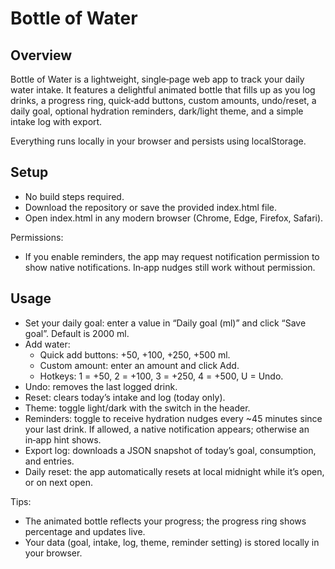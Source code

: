 # Bottle of Water

## Overview
Bottle of Water is a lightweight, single‑page web app to track your daily water intake. It features a delightful animated bottle that fills up as you log drinks, a progress ring, quick‑add buttons, custom amounts, undo/reset, a daily goal, optional hydration reminders, dark/light theme, and a simple intake log with export.

Everything runs locally in your browser and persists using localStorage.

## Setup
- No build steps required.
- Download the repository or save the provided index.html file.
- Open index.html in any modern browser (Chrome, Edge, Firefox, Safari).

Permissions:
- If you enable reminders, the app may request notification permission to show native notifications. In‑app nudges still work without permission.

## Usage
- Set your daily goal: enter a value in “Daily goal (ml)” and click “Save goal”. Default is 2000 ml.
- Add water:
  - Quick add buttons: +50, +100, +250, +500 ml.
  - Custom amount: enter an amount and click Add.
  - Hotkeys: 1 = +50, 2 = +100, 3 = +250, 4 = +500, U = Undo.
- Undo: removes the last logged drink.
- Reset: clears today’s intake and log (today only).
- Theme: toggle light/dark with the switch in the header.
- Reminders: toggle to receive hydration nudges every ~45 minutes since your last drink. If allowed, a native notification appears; otherwise an in‑app hint shows.
- Export log: downloads a JSON snapshot of today’s goal, consumption, and entries.
- Daily reset: the app automatically resets at local midnight while it’s open, or on next open.

Tips:
- The animated bottle reflects your progress; the progress ring shows percentage and updates live.
- Your data (goal, intake, log, theme, reminder setting) is stored locally in your browser.